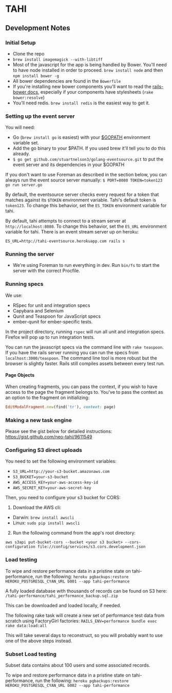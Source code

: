 # TAHI

## Development Notes

### Initial Setup

- Clone the repo
- `brew install imagemagick --with-libtiff`
- Most of the javascript for the app is being handled by Bower.  You'll need to have node installed
in order to proceed.  `brew install node` and then `npm install bower -g`
- All bower dependencies are found in the `Bowerfile`
- If you're installing new bower components you'll want to read the [rails-bower docs](https://github.com/42dev/bower-rails#rake-tasks), especially if 
your components have stylesheets (`rake bower:resolve`)
- You'll need redis.  `brew install redis` is the easiest way to get it.

### Setting up the event server

You will need:

- Go (`brew install go` is easiest) with your [$GOPATH](http://golang.org/doc/code.html#GOPATH) environment variable set. 
- Add the go binary to your $PATH.  If you used brew it'll tell you to do this already.
- `$ go get github.com/stuartnelson3/golang-eventsource.git` to put the event server and its dependencies in your $GOPATH

If you don't want to use Foreman as described in the section below, you can always run the event source server manually:
`$ PORT=8080 TOKEN=token123 go run server.go`

By default, the eventsource server checks every request for a token that matches against its `$TOKEN` environment variable. Tahi's default token is `token123`. To change this behavior, set the `ES_TOKEN` environment variable for tahi.

By default, tahi attempts to connect to a stream server at `http://localhost:8080`. To change this behavior, set the `ES_URL` environment variable for tahi. There is an event stream server up on heroku:

```
ES_URL=http://tahi-eventsource.herokuapp.com rails s
```

### Running the server

- We're using Foreman to run everything in dev.  Run `bin/fs` to start the server with the correct Procfile.

### Running specs

We use:

- RSpec for unit and integration specs
- Capybara and Selenium
- Qunit and Teaspoon for JavaScript specs
- ember-qunit for ember-specific tests.

In the project directory, running `rspec` will run all unit and integration
specs. Firefox will pop up to run integration tests.

You can run the javascript specs via the command line with `rake teaspoon`.  If you have the rails server
running you can run the specs from `localhost:3000/teaspoon`.  The command line tool is more robust but the browser is slightly faster.
Rails still compiles assets between every test run.

#### Page Objects

When creating fragments, you can pass the context, if you wish to have access to the page the fragment belongs to. You've to pass the context as an option to the fragment on initializing:

```ruby
EditModalFragment.new(find('tr'), context: page)
```

### Making a new task engine

Please see the gist below for detailed instructions:
https://gist.github.com/neo-tahi/9611549

### Configuring S3 direct uploads

You need to set the following environment variables:

- `S3_URL=http://your-s3-bucket.amazonaws.com`
- `S3_BUCKET=your-s3-bucket`
- `AWS_ACCESS_KEY=your-aws-access-key-id`
- `AWS_SECRET_KEY=your-aws-secret-key`

Then, you need to configure your s3 bucket for CORS:

1. Download the AWS cli: 
  - Darwin: `brew install awscli`
  - Linux: `sudo pip install awscli`
2. Run the following command from the app's root directory:
```
aws s3api put-bucket-cors --bucket <your s3 bucket> --cors-configuration file://config/services/s3.cors.development.json
```

### Load testing

To wipe and restore performance data in a pristine state on tahi-performance, run the following:
```heroku pgbackups:restore HEROKU_POSTGRESQL_CYAN_URL b001 --app tahi-performance```

A fully loaded database with thousands of records can be found on S3 here:
```/tahi-performance/tahi_performance_backup.sql.zip```

This can be downloaded and loaded locally, if needed.

The following rake task will create a new set of performance test data from scratch using FactoryGirl factories:
```RAILS_ENV=performance bundle exec rake data:load:all```

This will take several days to reconstruct, so you will probably want to use one of the above steps instead.

### Subset Load testing

Subset data contains about 100 users and some associated records.

To wipe and restore performance data in a pristine state on tahi-performance, run the following:
```heroku pgbackups:restore HEROKU_POSTGRESQL_CYAN_URL b002 --app tahi-performance```
